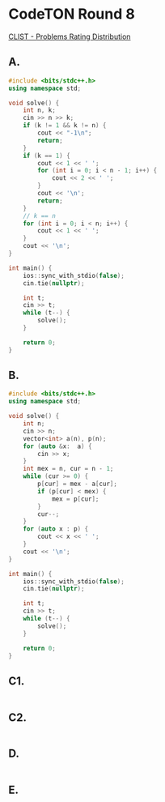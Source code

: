 # CodeTON Round 8

[CLIST - Problems Rating Distribution](https://clist.by/problems/?resource=1&contest=50323111) 


## A. 


```cpp
#include <bits/stdc++.h>
using namespace std;

void solve() {
    int n, k;
    cin >> n >> k;
    if (k != 1 && k != n) {
        cout << "-1\n";
        return;
    }
    if (k == 1) {
        cout << 1 << ' ';
        for (int i = 0; i < n - 1; i++) {
            cout << 2 << ' ';
        }
        cout << '\n';
        return;
    }
    // k == n
    for (int i = 0; i < n; i++) {
        cout << 1 << ' ';
    }
    cout << '\n';
}

int main() {
    ios::sync_with_stdio(false);
    cin.tie(nullptr);

    int t;
    cin >> t;
    while (t--) {
        solve();
    }

    return 0;
}
```


## B. 


```cpp
#include <bits/stdc++.h>
using namespace std;

void solve() {
    int n;
    cin >> n;
    vector<int> a(n), p(n);
    for (auto &x:  a) {
        cin >> x;
    }
    int mex = n, cur = n - 1;
    while (cur >= 0) {
        p[cur] = mex - a[cur];
        if (p[cur] < mex) {
            mex = p[cur];
        }
        cur--;
    }
    for (auto x : p) {
        cout << x << ' ';
    }
    cout << '\n';
}

int main() {
    ios::sync_with_stdio(false);
    cin.tie(nullptr);

    int t;
    cin >> t;
    while (t--) {
        solve();
    }

    return 0;
}
```

## C1. 

```cpp

```

## C2. 

```cpp

```

## D. 

```cpp

```


## E. 


```cpp

```


